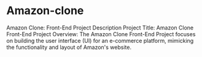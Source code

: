 # Amazon-clone
Amazon Clone: Front-End Project Description Project Title: Amazon Clone Front-End  Project Overview: The Amazon Clone Front-End Project focuses on building the user interface (UI) for an e-commerce platform, mimicking the functionality and layout of Amazon's website.
